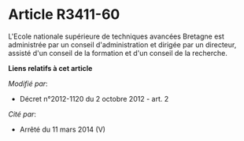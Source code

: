 # Article R3411-60

L'Ecole nationale supérieure de techniques avancées Bretagne est administrée par un conseil d'administration et dirigée par
un directeur, assisté d'un conseil de la formation et d'un conseil de la recherche.

**Liens relatifs à cet article**

_Modifié par_:

  - Décret n°2012-1120 du 2 octobre 2012 - art. 2

_Cité par_:

  - Arrêté du 11 mars 2014 (V)
